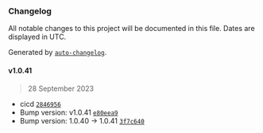### Changelog

All notable changes to this project will be documented in this file. Dates are displayed in UTC.

Generated by [`auto-changelog`](https://github.com/CookPete/auto-changelog).

#### v1.0.41

> 28 September 2023

- cicd [`2846956`](https://github.com/dataloop-ai-apps/reference-viewer/commit/284695679e909ae390f0a8ac61f4340b9ce4fba3)
- Bump version: v1.0.41 [`e80eea9`](https://github.com/dataloop-ai-apps/reference-viewer/commit/e80eea92101b31a5f2534e2cc651414b8c9b623a)
- Bump version: 1.0.40 → 1.0.41 [`3f7c640`](https://github.com/dataloop-ai-apps/reference-viewer/commit/3f7c6403494f46c23d02b7b7fb7aa6727bb0e05c)
